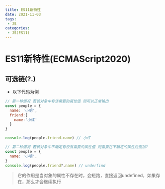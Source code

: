 ```yaml
---
title: ES11新特性
date: 2021-11-03
tags:
 - JS
categories: 
 - JS(ES11)
---
```


# ES11新特性(ECMAScript2020)

## 可选链(?.)
- 以下代码为例
```js
// 第一种情况 若该对象中有该需要的属性值 则可以正常输出
const people = {
  name: '小明',
  friend:{
    name:'小红'
  }
}

console.log(people.friend.name) // 小红

// 第二种情况 若该对象中不确定有没有需要的属性值 则需要在不确定的属性后面加?
const people = {
  name: '小明',
}
console.log(people.friend?.name) // underfind
```

> 它的作用是当对象的属性不存在时，会短路，直接返回undefined，如果存在，那么才会继续执行